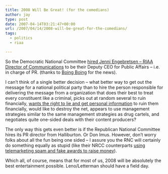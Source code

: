 ```yaml
---
title: 2008 Will Be Great! (for the comedians)
author: jay
type: post
date: 2007-04-14T03:21:47+00:00
url: /2007/04/14/2008-will-be-great-for-the-comedians/
tags:
  - politics
  - riaa

---
```

So the Democratic National Committee [hired Jenni Engebretsen &#8211; RIAA Director of Communications][1] to be their Deputy CEO for Public Affairs &#8211; i.e. in charge of PR. (thanks to [Boing Boing][2] for the news).

I can’t think of a single better decision &#8211; what better way to get out the message for a national political party than to hire the person responsible for delivering the message from a organization that does their best to treat every constituent like a criminal, picks out at random several to ruin financially, [wants the right to lie and get personal information][3] to ruin them financially, would like to destroy the net, appears to use management strategies similar to the same management strategies as drug cartels, and negotiates quite one-sided deals with their content producers?

The only way this gets even better is if the Republican National Committee hires its PR director from Halliburton. Or Don Imus. However, don’t worry folks about all the fun being one sided &#8211; I assure you the RNC will certainly do something equally as stupid (like their NRCC counterparts [using telemarketing spam and fake awards to raise money][4]).

Which all, of course, means that for most of us, 2008 will be absolutely the best entertainment possible. Leno/Letterman should have a field day.

 [1]: http://www.democrats.org/a/2007/04/democratic_nati_20.php
 [2]: http://www.boingboing.net/2007/04/12/dnc_appoints_riaa_sh.html
 [3]: http://yro.slashdot.org/article.pl?sid=07/04/07/1917255
 [4]: https://rambleon.org/2007/03/01/todays-telemarketer-spam/